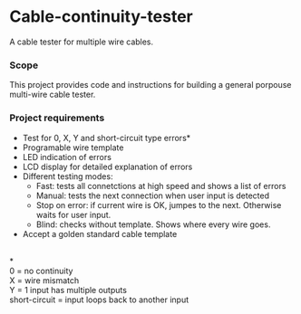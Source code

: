 # Cable-continuity-tester
A cable tester for multiple wire cables.

### Scope
This project provides code and instructions for building a general porpouse multi-wire cable tester.

### Project requirements
- Test for 0, X, Y and short-circuit type errors*
- Programable wire template
- LED indication of errors
- LCD display for detailed explanation of errors
- Different testing modes:
  - Fast: tests all connetctions at high speed and shows a list of errors
  - Manual: tests the next connection when user input is detected
  - Stop on error: if current wire is OK, jumpes to the next. Otherwise waits for user input.
  - Blind: checks without template. Shows where every wire goes.
- Accept a golden standard cable template

\
\*\
0 = no continuity\
X = wire mismatch\
Y = 1 input has multiple outputs\
short-circuit = input loops back to another input
